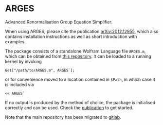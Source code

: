 # ARGES
Advanced Renormalisation Group Equation Simplifier.

When using ARGES, please cite the publication [arXiv:2012.12955](https://arxiv.org/abs/2012.12955), which also contains installation instructions as well as short introduction with examples.

The package consists of a standalone Wolfram Language file `ARGES.m`, which can be obtained from [this repository](https://github.com/TomSteu/ARGES).
It can be loaded to a running kernel by invoking
```
Get["/path/to/ARGES.m", ARGES`];
```
or for convenience moved to a location contained in `$Path`, in which case it is included via
```
<< ARGES`
```
If no output is produced by the method of choice, the package is initialised correctly and can be used. Check the [publication](https://arxiv.org/abs/2012.12955) to get started.

Note that the main repository has been migrated to [gitlab](https://gitlab.com/tomsteu/arges).
